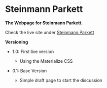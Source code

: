# Steinmann Parkett

**The Webpage for Steinmann Parkett.**

Check the live site under [Steinmann Parkett](https://steinmann-parkett.ch)

**Versioning**

- 1.0: First live version

  - Using the Materialize CSS

- 0.1: Base Version
  - Simple draft page to start the discussion
